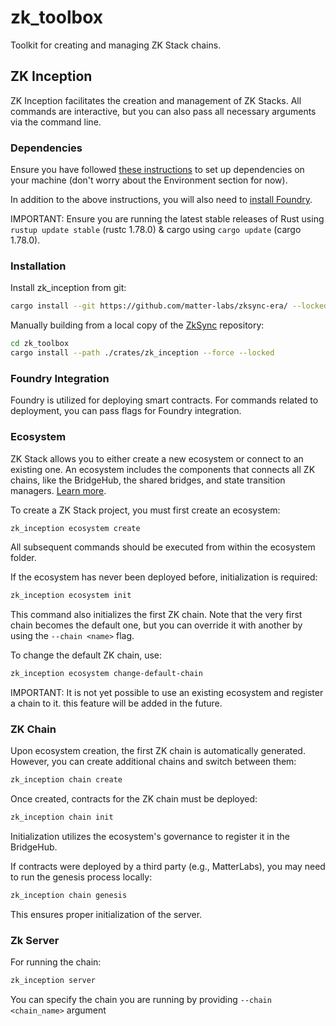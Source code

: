 # zk_toolbox

Toolkit for creating and managing ZK Stack chains.

## ZK Inception

ZK Inception facilitates the creation and management of ZK Stacks. All commands are interactive, but you can also pass
all necessary arguments via the command line.

### Dependencies

Ensure you have followed
[these instructions](https://github.com/matter-labs/zksync-era/blob/main/docs/guides/setup-dev.md) to set up
dependencies on your machine (don't worry about the Environment section for now).

In addition to the above instructions, you will also need to
[install Foundry](https://book.getfoundry.sh/getting-started/installation).

IMPORTANT: Ensure you are running the latest stable releases of Rust using `rustup update stable` (rustc 1.78.0) & cargo
using `cargo update` (cargo 1.78.0).

### Installation

Install zk_inception from git:

```bash
cargo install --git https://github.com/matter-labs/zksync-era/ --locked zk_inception --force
```

Manually building from a local copy of the [ZkSync](https://github.com/matter-labs/zksync-era/) repository:

```bash
cd zk_toolbox
cargo install --path ./crates/zk_inception --force --locked
```

### Foundry Integration

Foundry is utilized for deploying smart contracts. For commands related to deployment, you can pass flags for Foundry
integration.

### Ecosystem

ZK Stack allows you to either create a new ecosystem or connect to an existing one. An ecosystem includes the components
that connects all ZK chains, like the BridgeHub, the shared bridges, and state transition managers.
[Learn more](https://docs.zksync.io/zk-stack/components/shared-bridges.html).

To create a ZK Stack project, you must first create an ecosystem:

```bash
zk_inception ecosystem create
```

All subsequent commands should be executed from within the ecosystem folder.

If the ecosystem has never been deployed before, initialization is required:

```bash
zk_inception ecosystem init
```

This command also initializes the first ZK chain. Note that the very first chain becomes the default one, but you can
override it with another by using the `--chain <name>` flag.

To change the default ZK chain, use:

```bash
zk_inception ecosystem change-default-chain
```

IMPORTANT: It is not yet possible to use an existing ecosystem and register a chain to it. this feature will be added in
the future.

### ZK Chain

Upon ecosystem creation, the first ZK chain is automatically generated. However, you can create additional chains and
switch between them:

```bash
zk_inception chain create
```

Once created, contracts for the ZK chain must be deployed:

```bash
zk_inception chain init
```

Initialization utilizes the ecosystem's governance to register it in the BridgeHub.

If contracts were deployed by a third party (e.g., MatterLabs), you may need to run the genesis process locally:

```bash
zk_inception chain genesis
```

This ensures proper initialization of the server.

### Zk Server

For running the chain:

```bash
zk_inception server
```

You can specify the chain you are running by providing `--chain <chain_name>` argument
